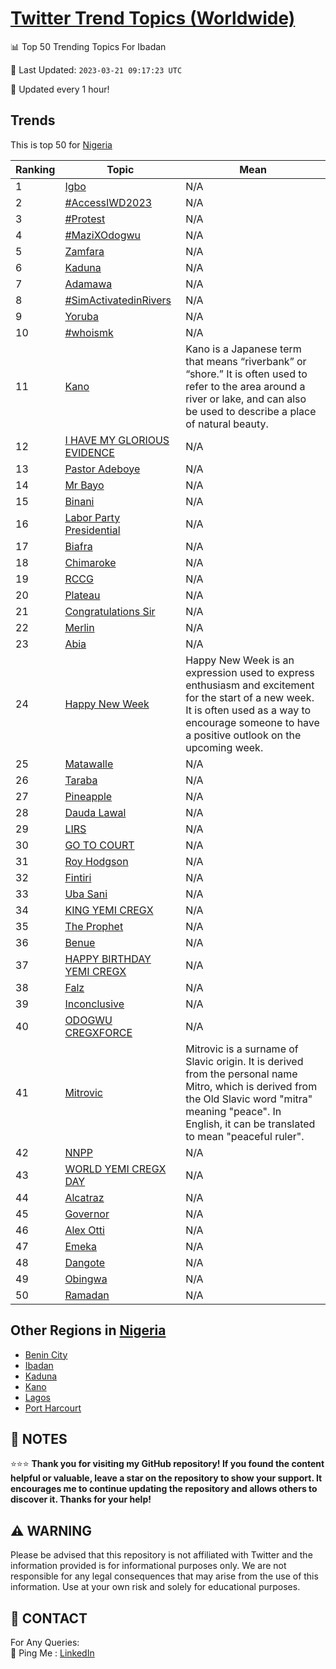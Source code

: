[Twitter Trend Topics (Worldwide)](https://github.com/ErcinDedeoglu/Twitter-Trend-Topics)
==========


📊 Top 50 Trending Topics For Ibadan

📆 Last Updated: `2023-03-21 09:17:23 UTC`

🔧 Updated every 1 hour!


## Trends

This is top 50 for [Nigeria](</Nigeria>)

| Ranking | Topic | Mean |
| ------- | ------------ | ------------ |
| 1 | [Igbo](http://twitter.com/search?q=Igbo) | N/A |
| 2 | [#AccessIWD2023](http://twitter.com/search?q=%23AccessIWD2023) | N/A |
| 3 | [#Protest](http://twitter.com/search?q=%23Protest) | N/A |
| 4 | [#MaziXOdogwu](http://twitter.com/search?q=%23MaziXOdogwu) | N/A |
| 5 | [Zamfara](http://twitter.com/search?q=Zamfara) | N/A |
| 6 | [Kaduna](http://twitter.com/search?q=Kaduna) | N/A |
| 7 | [Adamawa](http://twitter.com/search?q=Adamawa) | N/A |
| 8 | [#SimActivatedinRivers](http://twitter.com/search?q=%23SimActivatedinRivers) | N/A |
| 9 | [Yoruba](http://twitter.com/search?q=Yoruba) | N/A |
| 10 | [#whoismk](http://twitter.com/search?q=%23whoismk) | N/A |
| 11 | [Kano](http://twitter.com/search?q=Kano) | Kano is a Japanese term that means “riverbank” or “shore.” It is often used to refer to the area around a river or lake, and can also be used to describe a place of natural beauty. |
| 12 | [I HAVE MY GLORIOUS EVIDENCE](http://twitter.com/search?q=I+HAVE+MY+GLORIOUS+EVIDENCE) | N/A |
| 13 | [Pastor Adeboye](http://twitter.com/search?q=Pastor+Adeboye) | N/A |
| 14 | [Mr Bayo](http://twitter.com/search?q=Mr+Bayo) | N/A |
| 15 | [Binani](http://twitter.com/search?q=Binani) | N/A |
| 16 | [Labor Party Presidential](http://twitter.com/search?q=Labor+Party+Presidential) | N/A |
| 17 | [Biafra](http://twitter.com/search?q=Biafra) | N/A |
| 18 | [Chimaroke](http://twitter.com/search?q=Chimaroke) | N/A |
| 19 | [RCCG](http://twitter.com/search?q=RCCG) | N/A |
| 20 | [Plateau](http://twitter.com/search?q=Plateau) | N/A |
| 21 | [Congratulations Sir](http://twitter.com/search?q=Congratulations+Sir) | N/A |
| 22 | [Merlin](http://twitter.com/search?q=Merlin) | N/A |
| 23 | [Abia](http://twitter.com/search?q=Abia) | N/A |
| 24 | [Happy New Week](http://twitter.com/search?q=Happy+New+Week) | Happy New Week is an expression used to express enthusiasm and excitement for the start of a new week. It is often used as a way to encourage someone to have a positive outlook on the upcoming week. |
| 25 | [Matawalle](http://twitter.com/search?q=Matawalle) | N/A |
| 26 | [Taraba](http://twitter.com/search?q=Taraba) | N/A |
| 27 | [Pineapple](http://twitter.com/search?q=Pineapple) | N/A |
| 28 | [Dauda Lawal](http://twitter.com/search?q=Dauda+Lawal) | N/A |
| 29 | [LIRS](http://twitter.com/search?q=LIRS) | N/A |
| 30 | [GO TO COURT](http://twitter.com/search?q=GO+TO+COURT) | N/A |
| 31 | [Roy Hodgson](http://twitter.com/search?q=Roy+Hodgson) | N/A |
| 32 | [Fintiri](http://twitter.com/search?q=Fintiri) | N/A |
| 33 | [Uba Sani](http://twitter.com/search?q=Uba+Sani) | N/A |
| 34 | [KING YEMI CREGX](http://twitter.com/search?q=KING+YEMI+CREGX) | N/A |
| 35 | [The Prophet](http://twitter.com/search?q=The+Prophet) | N/A |
| 36 | [Benue](http://twitter.com/search?q=Benue) | N/A |
| 37 | [HAPPY BIRTHDAY YEMI CREGX](http://twitter.com/search?q=HAPPY+BIRTHDAY+YEMI+CREGX) | N/A |
| 38 | [Falz](http://twitter.com/search?q=Falz) | N/A |
| 39 | [Inconclusive](http://twitter.com/search?q=Inconclusive) | N/A |
| 40 | [ODOGWU CREGXFORCE](http://twitter.com/search?q=ODOGWU+CREGXFORCE) | N/A |
| 41 | [Mitrovic](http://twitter.com/search?q=Mitrovic) | Mitrovic is a surname of Slavic origin. It is derived from the personal name Mitro, which is derived from the Old Slavic word "mitra" meaning "peace". In English, it can be translated to mean "peaceful ruler". |
| 42 | [NNPP](http://twitter.com/search?q=NNPP) | N/A |
| 43 | [WORLD YEMI CREGX DAY](http://twitter.com/search?q=WORLD+YEMI+CREGX+DAY) | N/A |
| 44 | [Alcatraz](http://twitter.com/search?q=Alcatraz) | N/A |
| 45 | [Governor](http://twitter.com/search?q=Governor) | N/A |
| 46 | [Alex Otti](http://twitter.com/search?q=Alex+Otti) | N/A |
| 47 | [Emeka](http://twitter.com/search?q=Emeka) | N/A |
| 48 | [Dangote](http://twitter.com/search?q=Dangote) | N/A |
| 49 | [Obingwa](http://twitter.com/search?q=Obingwa) | N/A |
| 50 | [Ramadan](http://twitter.com/search?q=Ramadan) | N/A |



## Other Regions in [Nigeria](</Nigeria>)

* [Benin City](</Nigeria/Benin City.md>)
* [Ibadan](</Nigeria/Ibadan.md>)
* [Kaduna](</Nigeria/Kaduna.md>)
* [Kano](</Nigeria/Kano.md>)
* [Lagos](</Nigeria/Lagos.md>)
* [Port Harcourt](</Nigeria/Port Harcourt.md>)



## 📝 NOTES

⭐⭐⭐ **Thank you for visiting my GitHub repository! If you found the content helpful or valuable, leave a star on the repository to show your support. It encourages me to continue updating the repository and allows others to discover it. Thanks for your help!**


## ⚠️ WARNING

Please be advised that this repository is not affiliated with Twitter and the information provided is for informational purposes only. We are not responsible for any legal consequences that may arise from the use of this information. Use at your own risk and solely for educational purposes.


## 📨 CONTACT

 For Any Queries:  
            🏓 Ping Me : [LinkedIn](https://www.linkedin.com/in/ercindedeoglu/)
